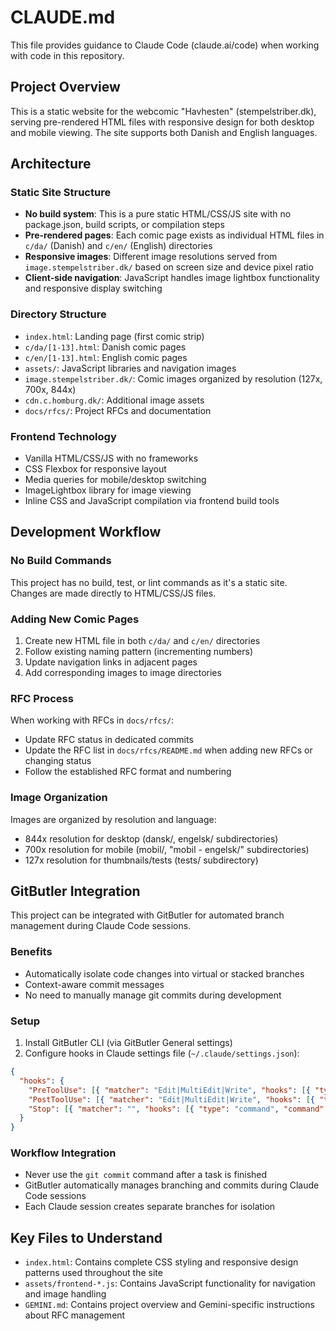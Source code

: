 # CLAUDE.md

This file provides guidance to Claude Code (claude.ai/code) when working with code in this repository.

## Project Overview

This is a static website for the webcomic "Havhesten" (stempelstriber.dk), serving pre-rendered HTML files with responsive design for both desktop and mobile viewing. The site supports both Danish and English languages.

## Architecture

### Static Site Structure
- **No build system**: This is a pure static HTML/CSS/JS site with no package.json, build scripts, or compilation steps
- **Pre-rendered pages**: Each comic page exists as individual HTML files in `c/da/` (Danish) and `c/en/` (English) directories
- **Responsive images**: Different image resolutions served from `image.stempelstriber.dk/` based on screen size and device pixel ratio
- **Client-side navigation**: JavaScript handles image lightbox functionality and responsive display switching

### Directory Structure
- `index.html`: Landing page (first comic strip)
- `c/da/[1-13].html`: Danish comic pages
- `c/en/[1-13].html`: English comic pages  
- `assets/`: JavaScript libraries and navigation images
- `image.stempelstriber.dk/`: Comic images organized by resolution (127x, 700x, 844x)
- `cdn.c.homburg.dk/`: Additional image assets
- `docs/rfcs/`: Project RFCs and documentation

### Frontend Technology
- Vanilla HTML/CSS/JS with no frameworks
- CSS Flexbox for responsive layout
- Media queries for mobile/desktop switching
- ImageLightbox library for image viewing
- Inline CSS and JavaScript compilation via frontend build tools

## Development Workflow

### No Build Commands
This project has no build, test, or lint commands as it's a static site. Changes are made directly to HTML/CSS/JS files.

### Adding New Comic Pages
1. Create new HTML file in both `c/da/` and `c/en/` directories
2. Follow existing naming pattern (incrementing numbers)
3. Update navigation links in adjacent pages
4. Add corresponding images to image directories

### RFC Process
When working with RFCs in `docs/rfcs/`:
- Update RFC status in dedicated commits
- Update the RFC list in `docs/rfcs/README.md` when adding new RFCs or changing status
- Follow the established RFC format and numbering

### Image Organization
Images are organized by resolution and language:
- 844x resolution for desktop (dansk/, engelsk/ subdirectories)
- 700x resolution for mobile (mobil/, "mobil - engelsk/" subdirectories)  
- 127x resolution for thumbnails/tests (tests/ subdirectory)

## GitButler Integration

This project can be integrated with GitButler for automated branch management during Claude Code sessions.

### Benefits
- Automatically isolate code changes into virtual or stacked branches
- Context-aware commit messages
- No need to manually manage git commits during development

### Setup
1. Install GitButler CLI (via GitButler General settings)
2. Configure hooks in Claude settings file (`~/.claude/settings.json`):

```json
{
  "hooks": {
    "PreToolUse": [{ "matcher": "Edit|MultiEdit|Write", "hooks": [{ "type": "command", "command": "but claude pre-tool" }] }],
    "PostToolUse": [{ "matcher": "Edit|MultiEdit|Write", "hooks": [{ "type": "command", "command": "but claude post-tool" }] }],
    "Stop": [{ "matcher": "", "hooks": [{ "type": "command", "command": "but claude stop" }] }]
  }
}
```

### Workflow Integration
- Never use the `git commit` command after a task is finished
- GitButler automatically manages branching and commits during Claude Code sessions
- Each Claude session creates separate branches for isolation

## Key Files to Understand

- `index.html`: Contains complete CSS styling and responsive design patterns used throughout the site
- `assets/frontend-*.js`: Contains JavaScript functionality for navigation and image handling
- `GEMINI.md`: Contains project overview and Gemini-specific instructions about RFC management